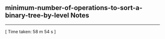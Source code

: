 <h2>minimum-number-of-operations-to-sort-a-binary-tree-by-level Notes</h2><hr>[ Time taken: 58 m 54 s ]